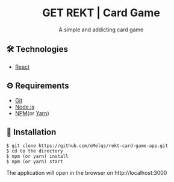 # <div align="center"> GET REKT | Card Game</div>

<p align="center">A simple and addicting card game</p>

## 🛠️ Technologies

<ul>
  <li><a href="https://reactjs.org/">React</a></li>
</ul>

## ⚙️ Requirements

<ul>
  <li><a href="https://git-scm.com/">Git</a></li>
  <li><a href="https://nodejs.org/en/">Node.js</a></li>
  <li><a href="https://www.npmjs.com/">NPM</a>(or <a href="https://yarnpkg.com/">Yarn</a>)</li>
</ul>

## 🚀 Installation

```
$ git clone https://github.com/oMelqs/rekt-card-game-app.git
$ cd to the directory
$ npm (or yarn) install
$ npm (or yarn) start
```

The application will open in the browser on http://localhost:3000
